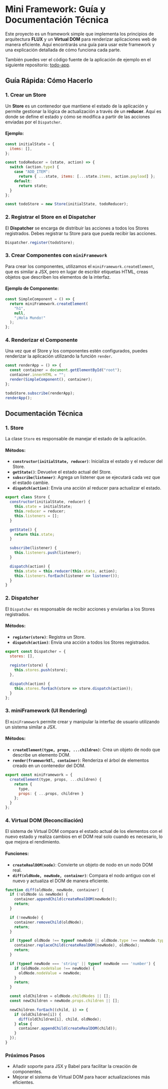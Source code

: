# Mini Framework: Guía y Documentación Técnica

Este proyecto es un framework simple que implementa los principios de arquitectura **FLUX** y un **Virtual DOM** para renderizar aplicaciones web de manera eficiente. Aquí encontrarás una guía para usar este framework y una explicación detallada de cómo funciona cada parte.

También puedes ver el código fuente de la aplicación de ejemplo en el siguiente repositorio: [todo-app](https://github.com/sunn02/todo-app).


## **Guía Rápida: Cómo Hacerlo**

### **1. Crear un Store**

Un **Store** es un contenedor que mantiene el estado de la aplicación y permite gestionar la lógica de actualización a través de un **reducer**. Aquí es donde se define el estado y cómo se modifica a partir de las acciones enviadas por el `Dispatcher`.

#### Ejemplo:

```js
const initialState = {
  items: [],
};

const todoReducer = (state, action) => {
  switch (action.type) {
    case "ADD_ITEM":
      return { ...state, items: [...state.items, action.payload] };
    default:
      return state;
  }
};

const todoStore = new Store(initialState, todoReducer);
```

### **2. Registrar el Store en el Dispatcher**

El **Dispatcher** se encarga de distribuir las acciones a todos los Stores registrados. Debes registrar tu Store para que pueda recibir las acciones.

```js
Dispatcher.register(todoStore);
```

### **3. Crear Componentes con `miniFramework`**

Para crear los componentes, utilizamos el `miniFramework.createElement`, que es similar a JSX, pero en lugar de escribir etiquetas HTML, creas objetos que describen los elementos de la interfaz.

#### Ejemplo de Componente:

```js
const SimpleComponent = () => {
  return miniFramework.createElement(
    "h1", 
    null, 
    "¡Hola Mundo!"
  );
};

```

### **4. Renderizar el Componente**

Una vez que el Store y los componentes estén configurados, puedes renderizar la aplicación utilizando la función `render`.

```js
const renderApp = () => {
  const container = document.getElementById("root");
  container.innerHTML = "";
  render(SimpleComponent(), container);
};

todoStore.subscribe(renderApp);
renderApp();
```



## **Documentación Técnica**

### **1. Store**

La clase `Store` es responsable de manejar el estado de la aplicación.

#### Métodos:
- **`constructor(initialState, reducer)`**: Inicializa el estado y el reducer del Store.
- **`getState()`**: Devuelve el estado actual del Store.
- **`subscribe(listener)`**: Agrega un listener que se ejecutará cada vez que el estado cambie.
- **`dispatch(action)`**: Envia una acción al reducer para actualizar el estado.

```js
export class Store {
  constructor(initialState, reducer) {
    this.state = initialState;
    this.reducer = reducer;
    this.listeners = [];
  }

  getState() {
    return this.state;
  }

  subscribe(listener) {
    this.listeners.push(listener);
  }

  dispatch(action) {
    this.state = this.reducer(this.state, action);
    this.listeners.forEach(listener => listener());
  }
}
```

### **2. Dispatcher**

El `Dispatcher` es responsable de recibir acciones y enviarlas a los Stores registrados.

#### Métodos:
- **`register(store)`**: Registra un Store.
- **`dispatch(action)`**: Envia una acción a todos los Stores registrados.

```js
export const Dispatcher = {
  stores: [],
  
  register(store) {
    this.stores.push(store);
  },

  dispatch(action) {
    this.stores.forEach(store => store.dispatch(action));
  }
};
```

### **3. miniFramework (UI Rendering)**

El `miniFramework` permite crear y manipular la interfaz de usuario utilizando un sistema similar a JSX.

#### Métodos:
- **`createElement(type, props, ...children)`**: Crea un objeto de nodo que describe un elemento DOM.
- **`render(frameworkEl, container)`**: Renderiza el árbol de elementos creado en un contenedor del DOM.

```js
export const miniFramework = {
  createElement(type, props, ...children) {
    return {
      type,
      props: { ...props, children }
    };
  }
};
```

### **4. Virtual DOM (Reconciliación)**

El sistema de Virtual DOM compara el estado actual de los elementos con el nuevo estado y realiza cambios en el DOM real solo cuando es necesario, lo que mejora el rendimiento.

#### Funciones:
- **`createRealDOM(node)`**: Convierte un objeto de nodo en un nodo DOM real.
- **`diff(oldNode, newNode, container)`**: Compara el nodo antiguo con el nuevo y actualiza el DOM de manera eficiente.

```js
function diff(oldNode, newNode, container) {
  if (!oldNode && newNode) {
    container.appendChild(createRealDOM(newNode));
    return;
  }

  if (!newNode) {
    container.removeChild(oldNode);
    return;
  }

  if (typeof oldNode !== typeof newNode || oldNode.type !== newNode.type) {
    container.replaceChild(createRealDOM(newNode), oldNode);
    return;
  }

  if (typeof newNode === 'string' || typeof newNode === 'number') {
    if (oldNode.nodeValue !== newNode) {
      oldNode.nodeValue = newNode;
    }
    return;
  }

  const oldChildren = oldNode.childNodes || [];
  const newChildren = newNode.props.children || [];

  newChildren.forEach((child, i) => {
    if (oldChildren[i]) {
      diff(oldChildren[i], child, oldNode);
    } else {
      container.appendChild(createRealDOM(child));
    }
  });
}
```


### **Próximos Pasos**
- Añadir soporte para JSX y Babel para facilitar la creación de componentes.
- Mejorar el sistema de Virtual DOM para hacer actualizaciones más eficientes.



